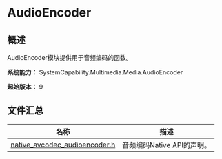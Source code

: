 # AudioEncoder

## 概述

AudioEncoder模块提供用于音频编码的函数。

**系统能力：** SystemCapability.Multimedia.Media.AudioEncoder

**起始版本：** 9
## 文件汇总

| 名称 | 描述 |
| -- | -- |
| [native_avcodec_audioencoder.h](capi-native-avcodec-audioencoder-h.md) | 音频编码Native API的声明。 |
